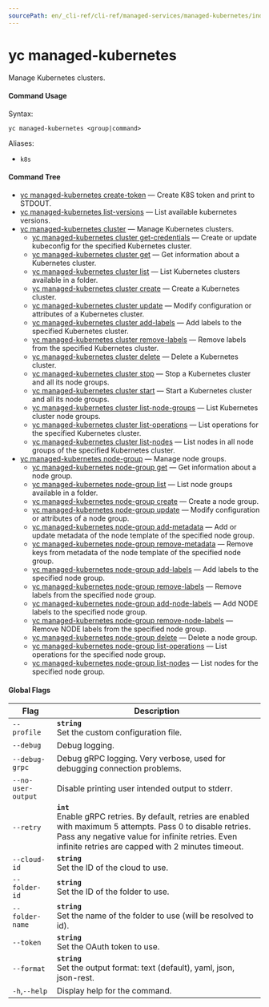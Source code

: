 ```yaml
---
sourcePath: en/_cli-ref/cli-ref/managed-services/managed-kubernetes/index.md
---
```

# yc managed-kubernetes

Manage Kubernetes clusters.

#### Command Usage

Syntax: 

`yc managed-kubernetes <group|command>`

Aliases: 

- `k8s`

#### Command Tree

- [yc managed-kubernetes create-token](create-token.md) — Create K8S token and print to STDOUT.
- [yc managed-kubernetes list-versions](list-versions.md) — List available kubernetes versions.
- [yc managed-kubernetes cluster](cluster/index.md) — Manage Kubernetes clusters.
	- [yc managed-kubernetes cluster get-credentials](cluster/get-credentials.md) — Create or update kubeconfig for the specified Kubernetes cluster.
	- [yc managed-kubernetes cluster get](cluster/get.md) — Get information about a Kubernetes cluster.
	- [yc managed-kubernetes cluster list](cluster/list.md) — List Kubernetes clusters available in a folder.
	- [yc managed-kubernetes cluster create](cluster/create.md) — Create a Kubernetes cluster.
	- [yc managed-kubernetes cluster update](cluster/update.md) — Modify configuration or attributes of a Kubernetes cluster.
	- [yc managed-kubernetes cluster add-labels](cluster/add-labels.md) — Add labels to the specified Kubernetes cluster.
	- [yc managed-kubernetes cluster remove-labels](cluster/remove-labels.md) — Remove labels from the specified Kubernetes cluster.
	- [yc managed-kubernetes cluster delete](cluster/delete.md) — Delete a Kubernetes cluster.
	- [yc managed-kubernetes cluster stop](cluster/stop.md) — Stop a Kubernetes cluster and all its node groups.
	- [yc managed-kubernetes cluster start](cluster/start.md) — Start a Kubernetes cluster and all its node groups.
	- [yc managed-kubernetes cluster list-node-groups](cluster/list-node-groups.md) — List Kubernetes cluster node groups.
	- [yc managed-kubernetes cluster list-operations](cluster/list-operations.md) — List operations for the specified Kubernetes cluster.
	- [yc managed-kubernetes cluster list-nodes](cluster/list-nodes.md) — List nodes in all node groups of the specified Kubernetes cluster.
- [yc managed-kubernetes node-group](node-group/index.md) — Manage node groups.
	- [yc managed-kubernetes node-group get](node-group/get.md) — Get information about a node group.
	- [yc managed-kubernetes node-group list](node-group/list.md) — List node groups available in a folder.
	- [yc managed-kubernetes node-group create](node-group/create.md) — Create a node group.
	- [yc managed-kubernetes node-group update](node-group/update.md) — Modify configuration or attributes of a node group.
	- [yc managed-kubernetes node-group add-metadata](node-group/add-metadata.md) — Add or update metadata of the node template of the specified node group.
	- [yc managed-kubernetes node-group remove-metadata](node-group/remove-metadata.md) — Remove keys from metadata of the node template of the specified node group.
	- [yc managed-kubernetes node-group add-labels](node-group/add-labels.md) — Add labels to the specified node group.
	- [yc managed-kubernetes node-group remove-labels](node-group/remove-labels.md) — Remove labels from the specified node group.
	- [yc managed-kubernetes node-group add-node-labels](node-group/add-node-labels.md) — Add NODE labels to the specified node group.
	- [yc managed-kubernetes node-group remove-node-labels](node-group/remove-node-labels.md) — Remove NODE labels from the specified node group.
	- [yc managed-kubernetes node-group delete](node-group/delete.md) — Delete a node group.
	- [yc managed-kubernetes node-group list-operations](node-group/list-operations.md) — List operations for the specified node group.
	- [yc managed-kubernetes node-group list-nodes](node-group/list-nodes.md) — List nodes for the specified node group.

#### Global Flags

| Flag | Description |
|----|----|
|`--profile`|<b>`string`</b><br/>Set the custom configuration file.|
|`--debug`|Debug logging.|
|`--debug-grpc`|Debug gRPC logging. Very verbose, used for debugging connection problems.|
|`--no-user-output`|Disable printing user intended output to stderr.|
|`--retry`|<b>`int`</b><br/>Enable gRPC retries. By default, retries are enabled with maximum 5 attempts. Pass 0 to disable retries. Pass any negative value for infinite retries. Even infinite retries are capped with 2 minutes timeout.|
|`--cloud-id`|<b>`string`</b><br/>Set the ID of the cloud to use.|
|`--folder-id`|<b>`string`</b><br/>Set the ID of the folder to use.|
|`--folder-name`|<b>`string`</b><br/>Set the name of the folder to use (will be resolved to id).|
|`--token`|<b>`string`</b><br/>Set the OAuth token to use.|
|`--format`|<b>`string`</b><br/>Set the output format: text (default), yaml, json, json-rest.|
|`-h`,`--help`|Display help for the command.|
